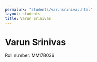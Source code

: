 ```yaml
---
permalink: "students/varunsrinivas.html"
layout: students
title: Varun Srinivas
---
```

# Varun Srinivas

Roll number: MM17B036

